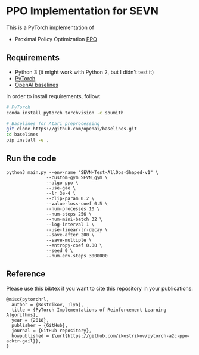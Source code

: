 # PPO Implementation for SEVN

This is a PyTorch implementation of
* Proximal Policy Optimization [PPO](https://arxiv.org/pdf/1707.06347.pdf)

## Requirements

* Python 3 (it might work with Python 2, but I didn't test it)
* [PyTorch](http://pytorch.org/)
* [OpenAI baselines](https://github.com/openai/baselines)

In order to install requirements, follow:
```bash
# PyTorch
conda install pytorch torchvision -c soumith

# Baselines for Atari preprocessing
git clone https://github.com/openai/baselines.git
cd baselines
pip install -e .

```

## Run the code
```
python3 main.py --env-name "SEVN-Test-AllObs-Shaped-v1" \
               --custom-gym SEVN_gym \
               --algo ppo \
               --use-gae \
               --lr 3e-4 \
               --clip-param 0.2 \
               --value-loss-coef 0.5 \
               --num-processes 10 \
               --num-steps 256 \
               --num-mini-batch 32 \
               --log-interval 1 \
               --use-linear-lr-decay \
               --save-after 200 \
               --save-multiple \
               --entropy-coef 0.00 \
               --seed 0 \
               --num-env-steps 3000000
```
## Reference
Please use this bibtex if you want to cite this repository in your publications:

    @misc{pytorchrl,
      author = {Kostrikov, Ilya},
      title = {PyTorch Implementations of Reinforcement Learning Algorithms},
      year = {2018},
      publisher = {GitHub},
      journal = {GitHub repository},
      howpublished = {\url{https://github.com/ikostrikov/pytorch-a2c-ppo-acktr-gail}},
    }

